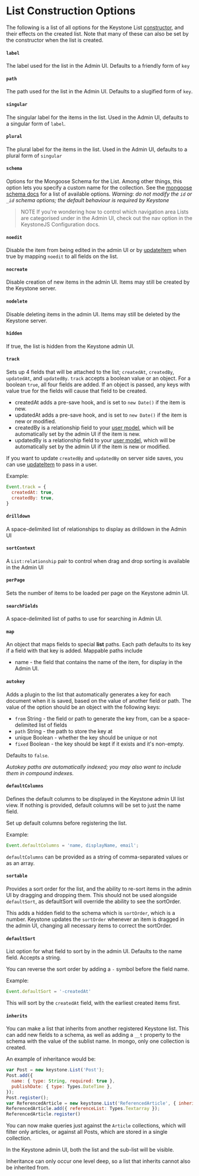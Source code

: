 # List Construction Options

The following is a list of all options for the Keystone List [constructor](/api/list), and their effects on the created list. Note that many of these can also be set by the constructor when the list is created.

<h4 data-primitive-type="String"><code>label</code></h4>

The label used for the list in the Admin UI. Defaults to a friendly form of `key`

<h4 data-primitive-type="String"><code>path</code></h4>

The path used for the list in the Admin UI. Defaults to a slugified form of `key`.

<h4 data-primitive-type="String"><code>singular</code></h4>

The singular label for the items in the list. Used in the Admin UI, defaults to a singular form of `label`.

<h4 data-primitive-type="String"><code>plural</code></h4>

The plural label for the items in the list. Used in the Admin UI, defaults to a plural form of `singular`

<h4 data-primitive-type="String"><code>schema</code></h4>

Options for the Mongoose Schema for the List. Among other things, this option lets you specify a custom name for the collection. See the [mongoose schema docs](http://mongoosejs.com/docs/guide.html#options) for a list of available options.
*Warning: do not modify the `id` or `_id` schema options; the default behaviour is required by Keystone*

> NOTE If you're wondering how to control which navigation area Lists are categorised under in the Admin UI, check out the nav option in the KeystoneJS Configuration docs.

<h4 data-primitive-type="Boolean"><code>noedit</code></h4>

Disable the item from being edited in the admin UI or by [updateItem](/api/list/update-item) when true by mapping `noedit` to all fields on the list.

<h4 data-primitive-type="Boolean"><code>nocreate</code></h4>

Disable creation of new items in the admin UI. Items may still be created by the Keystone server.

<h4 data-primitive-type="Boolean"><code>nodelete</code></h4>

Disable deleting items in the admin UI. Items may still be deleted by the Keystone server.

<h4 data-primitive-type="Boolean"><code>hidden</code></h4>

If true, the list is hidden from the Keystone admin UI.

<h4 data-primitive-type="Mixed"><code>track</code></h4>

Sets up 4 fields that will be attached to the list; `createdAt`, `createdBy`, `updatedAt`, and `updatedBy`. `track` accepts a boolean value or an object. For a boolean `true`, all four fields are added. If an object is passed, any keys with value true for the fields will cause that field to be created.

* createdAt adds a pre-save hook, and is set to `new Date()` if the item is new.
* updatedAt adds a pre-save hook, and is set to `new Date()` if the item is new or modified.
* createdBy is a relationship field to your [user model](/documentation/configuration/user-model/#user-model), which will be automatically set by the admin UI if the item is new.
* updatedBy is a relationship field to your [user model](/documentation/configuration/user-model/#user-model), which will be automatically set by the admin UI if the item is new or modified.

If you want to update `createdBy` and `updatedBy` on server side saves, you can use [updateItem](/api/list/update-item) to pass in a user.

Example:
```javascript
Event.track = {
  createdAt: true,
  createdBy: true,
}
```

<h4 data-primitive-type="String"><code>drilldown</code></h4>

A space-delimited list of relationships to display as drilldown in the Admin UI

<h4 data-primitive-type="String"><code>sortContext</code></h4>

A `List:relationship` pair to control when drag and drop sorting is available in the Admin UI

<h4 data-primitive-type="Number"><code>perPage</code></h4>

Sets the number of items to be loaded per page on the Keystone admin UI.

<h4 data-primitive-type="String"><code>searchFields</code></h4>

A space-delimited list of paths to use for searching in Admin UI.

<h4 data-primitive-type="Object"><code>map</code></h4>

An object that maps fields to special **list** paths. Each path defaults to its key if a field with that key is added. Mappable paths include
- name - the field that contains the name of the item, for display in the Admin UI.

<h4 data-primitive-type="Object"><code>autokey</code></h4>

Adds a plugin to the list that automatically generates a key for each document when it is saved, based on the value of another field or path. The value of the option should be an object with the following keys:

- `from` String - the field or path to generate the key from, can be a space-delimited list of fields
- `path` String - the path to store the key at
- unique Boolean - whether the key should be unique or not
- `fixed` Boolean - the key should be kept if it exists and it's non-empty.

Defaults to `false`.

*Autokey paths are automatically indexed; you may also want to include them in compound indexes.*

<h4 data-primitive-type="Mixed"><code>defaultColumns</code></h4>

Defines the default columns to be displayed in the Keystone admin UI list view. If nothing is provided, default columns will be set to just the name field.

Set up default columns before registering the list.

Example:
```javascript
Event.defaultColumns = 'name, displayName, email';
```

`defaultColumns` can be provided as a string of comma-separated values or as an array.

<h4 data-primitive-type="Boolean"><code>sortable</code></h4>

Provides a sort order for the list, and the ability to re-sort items in the admin UI by dragging and dropping them. This should not be used alongside `defaultSort`, as defaultSort will override the ability to see the sortOrder.

This adds a hidden field to the schema which is `sortOrder`, which is a number. Keystone updates the `sortOrder` whenever an item is dragged in the admin UI, changing all necessary items to correct the sortOrder.

<h4 data-primitive-type="String"><code>defaultSort</code></h4>

List option for what field to sort by in the admin UI. Defaults to the name field. Accepts a string.

You can reverse the sort order by adding a `-` symbol before the field name.

Example:

```javascript
Event.defaultSort = '-createdAt'
```

This will sort by the `createdAt` field, with the earliest created items first.

<h4 data-primitive-type="List Schema"><code>inherits</code></h4>

You can make a list that inherits from another registered Keystone list. This can add new fields to a schema, as well as adding a `__t` property to the schema with the value of the sublist name. In mongo, only one collection is created.

An example of inheritance would be:

```javascript
var Post = new keystone.List('Post');
Post.add({
  name: { type: String, required: true },
  publishDate: { type: Types.DateTime },
});
Post.register();
var ReferencedArticle = new keystone.List('ReferencedArticle', { inherits: Post });
ReferencedArticle.add({ referenceList: Types.Textarray });
ReferencedArticle.register()
```

You can now make queries just against the `Article` collections, which will filter only articles, or against all Posts, which are stored in a single collection.

In the Keystone admin UI, both the list and the sub-list will be visible.

Inheritance can only occur one level deep, so a list that inherits cannot also be inherited from.
